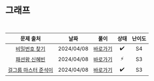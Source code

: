 # 그래프

<br>

|                           문제 출처                           |    날짜    |          풀이          | 상태 | 난이도 |
| :-----------------------------------------------------------: | :--------: | :--------------------: | :--: | :----: |
|    [비밀번호 찾기](https://www.acmicpc.net/problem/17219)     | 2024/04/08 | [바로가기](./17219.js) |  ✔️  |   S4   |
|     [패션왕 신혜빈](https://www.acmicpc.net/problem/9375)     | 2024/04/08 | [바로가기](./9375.js)  |  ⚡  |   S3   |
| [걸그룹 마스터 준석이](https://www.acmicpc.net/problem/16165) | 2024/04/08 | [바로가기](./16165.js) |  ✔️  |   S3   |
